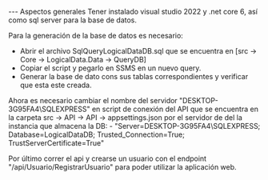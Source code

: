 --- Aspectos generales
Tener instalado visual studio 2022 y .net core 6, así como sql server para la base de datos.

Para la generación de la base de datos es necesario: 
  - Abrir el archivo SqlQueryLogicalDataDB.sql que se encuentra en [src -> Core -> LogicalData.Data -> QueryDB]
  - Copiar el script y pegarlo en SSMS en un nuevo query.
  - Generar la base de dato cons sus tablas correspondientes y verificar que esta este creada.

Ahora es necesario cambiar el nombre del servidor "DESKTOP-3G95FA4\\SQLEXPRESS" en script de conexión del API que se encuentra en la carpeta src -> API ->  API -> appsettings.json por el servidor de del la instancia que almacena la DB:
    - "Server=DESKTOP-3G95FA4\\SQLEXPRESS; Database=LogicalDataDB; Trusted_Connection=True; TrustServerCertificate=True"
    
Por último correr el api y crearse un usuario con el endpoint "/api/Usuario/RegistrarUsuario" para poder utilizar la aplicación web.
